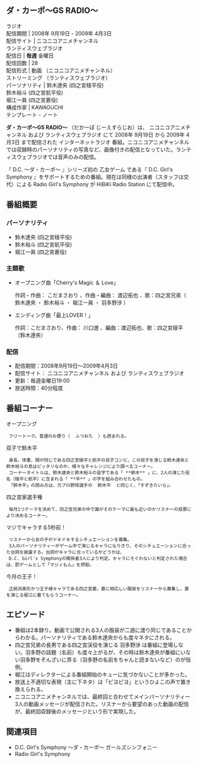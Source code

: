 ダ・カーポ〜GS RADIO〜  
---  
ラジオ  
配信期間  |  2008年  9月19日  \-  2009年  4月3日   
配信サイト  |  ニコニコアニメチャンネル    
ランティスウェブラジオ  
配信日  |  **毎週** 金曜日   
配信回数  |  28   
配信形式  |  動画  （ニコニコアニメチャンネル）   
ストリーミング  （ランティスウェブラジオ）  
パーソナリティ  |  鈴木達央  (四之宮稜平役)   
鈴木裕斗  (四之宮航平役)  
堀江一眞  (四之宮蒼役)  
構成作家  |  KAWAGUCHI   
テンプレート  \-  ノート  
  
**ダ・カーポ〜GS RADIO〜** （だかーぽ じーえすらじお）は、  ニコニコアニメチャンネル  および  ランティスウェブラジオ  にて
2008年  9月19日  から  2009年  4月3日  まで配信された  インターネットラジオ
番組。ニコニコアニメチャンネルでは収録時のパーソナリティの写真など、画像付きの配信となっていた。ランティスウェブラジオでは音声のみの配信。

『  D.C. 〜ダ・カーポ〜  』シリーズ初の  乙女ゲーム  である『  D.C. Girl's Symphony
』をサポートするための番組。現在は同様の出演者（スタッフは交代）による  Radio Girl's Symphony  が  HiBiKi Radio
Station  にて配信中。

##  番組概要  

###  パーソナリティ  

  * 鈴木達央  (四之宮稜平役) 
  * 鈴木裕斗  (四之宮航平役) 
  * 堀江一眞  (四之宮蒼役) 

###  主題歌  

  * オープニング曲「Cherry's Magic ＆ Love」 

     作詞・作曲：  こだまさおり  、作曲・編曲：  渡辺拓也  、歌：四之宮兄弟（  鈴木達央  ・  鈴木裕斗  ・  堀江一眞  ・  羽多野渉  ） 

  * エンディング曲「最上LOVER！」 

     作詞：こだまさおり、作曲：  川口進  、編曲：渡辺拓也、歌：四之宮稜平（鈴木達央） 

###  配信  

  * 配信期間：2008年9月19日〜2009年4月3日 
  * 配信サイト：  ニコニコアニメチャンネル  および  ランティスウェブラジオ 
  * 更新：毎週金曜日19:00 
  * 放送時間：40分程度 

##  番組コーナー  

オープニング

     フリートーク。普通のお便り（  ふつおた  ）も読まれる。 
双子で鈴木平

     身長、体重、顔が同じである四之宮稜平と航平の双子コンビ。この双子を演じる鈴木達央と鈴木裕斗の息はピッタリなのか、様々なチャレンジにより調べるコーナー。 
     コーナータイトルは、鈴木達央と鈴木裕斗の苗字である「 **鈴木** 」に、2人の演じた役名（稜平と航平）に含まれる「 **平** 」の字を組み合わせたもの。 
     「鈴木平」の読み方は、元プロ野球選手の  鈴木平  と同じく、「すずきたいら」。 
四之宮家選手権

     毎月1つテーマを決めて、四之宮兄弟の中で誰がそのテーマに最も近いのかリスナーの投票により決めるコーナー。 
マジでキャラする5秒前！

     リスナーから女の子がドキドキするシチュエーションを募集。 
     3人のパーソナリティーがゲーム中で演じるキャラになりきり、そのシチュエーションに合った台詞を披露する。台詞がキャラに合っているかどうかは、 
     D.C. Girl's Symphonyの関係者3人により判定。キャラにそぐわないと判定された場合は、罰ゲームとして「マジィもん」を摂取。 
今月の王子！

     正統派美形かつ王子様キャラである四之宮蒼。蒼に相応しい服装をリスナーから募集し、蒼を演じる堀江に着てもらうコーナー。 

##  エピソード  

  * 番組は2本録り。動画で公開される3人の服装が二週に渡り同じであることからわかる。パーソナリティである鈴木達央からも度々ネタにされる。 
  * 四之宮兄弟の長男である四之宮渓役を演じる  羽多野渉  は番組に登場しない。羽多野の話題（名前）も度々上がるが、その時は鈴木達央が番組にいない羽多野をぞんざいに弄る（羽多野の名前をちゃんと読まないなど）のが恒例。 
  * 堀江はディレクターによる番組開始のキューに気づかないことが多かった。 
  * 放送上不適切な表現（主に下ネタ）は「ピヨピヨ」というひよこの声で置き換えられる。 
  * ニコニコアニメチャンネルでは、最終回と合わせてメインパーソナリティー3人の動画メッセージが配信された。リスナーから要望のあった動画の配信が、最終回収録後のメッセージという形で実現した。 

##  関連項目  

  * D.C. Girl's Symphony 〜ダ・カーポ〜 ガールズシンフォニー 
  * Radio Girl's Symphony 

